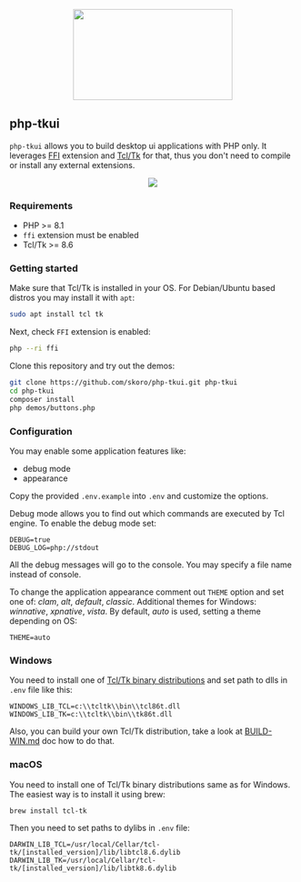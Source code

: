 <p align="center">
    <img src="logo.png" width="280" height="160">
</p>

## php-tkui

`php-tkui` allows you to build desktop ui applications with PHP only. It leverages [FFI](https://www.php.net/manual/en/book.ffi) extension and [Tcl/Tk](https://www.tcl.tk) for that, thus you don't need to compile or install any external extensions.

<p align="center"><img src="screen-demo-buttons-win.png"></p>

### Requirements

* PHP >= 8.1
* `ffi` extension must be enabled
* Tcl/Tk >= 8.6

### Getting started

Make sure that Tcl/Tk is installed in your OS. For Debian/Ubuntu based distros you may install it with `apt`:
```sh
sudo apt install tcl tk
```
Next, check `FFI` extension is enabled:
```sh
php --ri ffi
```

Clone this repository and try out the demos:
```sh
git clone https://github.com/skoro/php-tkui.git php-tkui
cd php-tkui
composer install
php demos/buttons.php
```

### Configuration

You may enable some application features like:
- debug mode
- appearance

Copy the provided `.env.example` into `.env` and customize the options.

Debug mode allows you to find out which commands are executed by Tcl engine. To enable
the debug mode set:
```env
DEBUG=true
DEBUG_LOG=php://stdout
```
All the debug messages will go to the console. You may specify a file name instead of console.

To change the application appearance comment out `THEME` option and set one of:
_clam_, _alt_, _default_, _classic_.  Additional themes for Windows: _winnative_, _xpnative_, _vista_.
By default, _auto_ is used, setting a theme depending on OS:
```env
THEME=auto
```

### Windows

You need to install one of [Tcl/Tk binary distributions](https://wiki.tcl-lang.org/page/Binary+Distributions) and set path to dlls
in `.env` file like this:

```
WINDOWS_LIB_TCL=c:\\tcltk\\bin\\tcl86t.dll
WINDOWS_LIB_TK=c:\\tcltk\\bin\\tk86t.dll
```

Also, you can build your own Tcl/Tk distribution, take a look at [BUILD-WIN.md](tools/BUILD-WIN.md) doc how to do that.

### macOS

You need to install one of Tcl/Tk binary distributions same as for Windows.
The easiest way is to install it using brew:

```sh
brew install tcl-tk
```

Then you need to set paths to dylibs in `.env` file:

```
DARWIN_LIB_TCL=/usr/local/Cellar/tcl-tk/[installed_version]/lib/libtcl8.6.dylib
DARWIN_LIB_TK=/usr/local/Cellar/tcl-tk/[installed_version]/lib/libtk8.6.dylib
```
